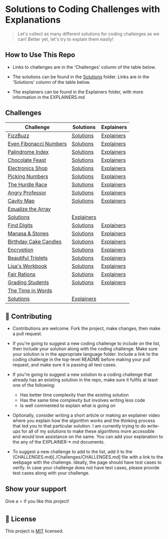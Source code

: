 # Solutions to Coding Challenges with Explanations

> Let's collect as many different solutions for coding challenges as we can! Better yet, let's try to explain them easily!

## How to Use This Repo

- Links to challenges are in the 'Challenges' column of the table below.

- The solutions can be found in the [Solutions](./Solutions) folder. Links are in the 'Solutions' column of the table below.

- The explainers can be found in the Explainers folder, with more information in the EXPLAINERS.md

## Challenges

| **Challenge**                                                                                  | **Solutions**                                  | **Explainers**                                              |
| ---------------------------------------------------------------------------------------------- | ---------------------------------------------- | ----------------------------------------------------------- |
| [FizzBuzz](https://www.hackerrank.com/challenges/fizzbuzz)                                     | [Solutions](./Solutions/FizzBuzz)              | [Explainers](./Explainers/FizzBuzz/Articles/RamseyNjire.md) |
| [Even Fibonacci Numbers](https://www.hackerrank.com/contests/projecteuler/challenges/euler002) | [Solutions](./Solutions/EvenFibonacciNumbers/) | [Explainers](./Explainers/)                                 |
| [Palindrome Index](https://www.hackerrank.com/challenges/palindrome-index)                     | [Solutions](./Solutions/PalindromeIndex/)      | [Explainers](./Explainers/)                                 |
| [Chocolate Feast](https://www.hackerrank.com/challenges/chocolate-feast/problem)               | [Solutions](./Solutions/ChocolateFeast/)       | [Explainers](./Explainers/)                                 |
| [Electronics Shop](https://www.hackerrank.com/challenges/electronics-shop)                     | [Solutions](./Solutions/ElectronicsShop/)      | [Explainers](./Explainers/)                                 |
| [Picking Numbers](https://www.hackerrank.com/challenges/electronics-shop)                      | [Solutions](./Solutions/PickingNumbers/)       | [Explainers](./Explainers/)                                 |
| [The Hurdle Race](https://www.hackerrank.com/challenges/the-hurdle-race)                       | [Solutions](./Solutions/HurdleRace/)           | [Explainers](./Explainers/)                                 |
| [Angry Professor](https://www.hackerrank.com/challenges/angry-professor)                       | [Solutions](./Solutions/AngryProfessor/)       | [Explainers](./Explainers/)                                 |
| [Cavity Map](https://www.hackerrank.com/challenges/cavity-map/problem)                       | [Solutions](./Solutions/CavityMap/)       | [Explainers](./Explainers/)                                 |
| [Equalize the Array](https://www.hackerrank.com/challenges/equality-in-a-array/problem)                                                                                         | 
[Solutions](./Solutions/EqualizeArray/)           | [Explainers](./Explainers/)                                 |
| [Find Digits](https://www.hackerrank.com/challenges/find-digits/problem)                       | [Solutions](./Solutions/FindDigits/)       | [Explainers](./Explainers/)                                 |
| [Manasa & Stones](https://www.hackerrank.com/challenges/manasa-and-stones)                     | [Solutions](./Solutions/ManasaAndStones/)      | [Explainers](./Explainers/)                                 |
| [Birthday Cake Candles](https://www.hackerrank.com/challenges/birthday-cake-candles)           | [Solutions](./Solutions/BirthdayCakeCandles/)  | [Explainers](./Explainers/)                                 |
| [Encryption](https://www.hackerrank.com/challenges/encryption)                                 | [Solutions](./Solutions/Encryption/)           | [Explainers](./Explainers/)                                 |
| [Beautiful Triplets](https://www.hackerrank.com/challenges/beautiful-triplets)                 | [Solutions](./Solutions/BeautifulTriplets/)    | [Explainers](./Explainers/)                                 |
| [Lisa's Workbook](https://www.hackerrank.com/challenges/lisa-workbook)                         | [Solutions](./Solutions/LisasWorkbook/)        | [Explainers](./Explainers/)                                 |
| [Fair Rations](https://www.hackerrank.com/challenges/fair-rations)                             | [Solutions](./Solutions/FairRations/)          | [Explainers](./Explainers/)                                 |
| [Grading Students](https://www.hackerrank.com/challenges/grading)                              | [Solutions](./Solutions/GradingStudents/)      | [Explainers](./Explainers/)                                 |
| [The Time in Words](https://www.hackerrank.com/challenges/the-time-in-words/problem)                                                                                         | 
[Solutions](./Solutions/TimeInWords/)      | [Explainers](./Explainers/)                                 |

## 🤝 Contributing

- Contributions are welcome. Fork the project, make changes, then make a pull request.

- If you're going to suggest a new coding challenge to include on the list, then include your solution along with the coding challenge. Make sure your solution is in the appropriate language folder. Include a link to the coding challenge in the top-level README before making your pull request, and make sure it is passing all test cases.

- If you're going to suggest a new solution to a coding challenge that already has an existing solution in the repo, make sure it fulfils at least one of the following:

  - Has better time complexity than the existing solution
  - Has the same time complexity but involves writing less code
  - Is well commented to explain what is going on

- Optionally, consider writing a short article or making an explainer video where you explain how the algorithm works and the thinking process that led you to that particular solution. I am currently trying to do write-ups for all of my solutions to make these algorithms more accessible and would love assistance on the same. You can add your explanation to the any of the EXPLAINER-\*.md documents.

- To suggest a new challenge to add to the list, add it to the (CHALLENGES.md)[./Challenges/CHALLENGES.md] file with a link to the webpage with the challenge. Ideally, the page should have test cases to verify. In case your challenge does not have test cases, please provide test cases along with your challenge.

## Show your support

Give a ⭐️ if you like this project!

## 📝 License

This project is [MIT](lic.url) licensed.
